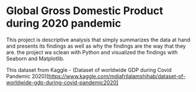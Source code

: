 # Global Gross Domestic Product during 2020 pandemic

This project is descriptive analysis that simply summarizes the data at hand and presents its findings as well as why the findings are the way that they are. the project wa sclean with Python and visualized the findings with Seaborn and Matplotlib.

This dataset from Kaggle - (Dataset of worldwide GDP during Covid Pandemic 2020)[https://www.kaggle.com/mdjafrilalamshihab/dataset-of-worldwide-gdp-during-covid-pandemic2020]
